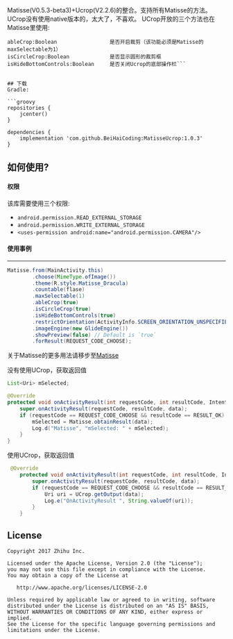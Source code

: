 Matisse(V0.5.3-beta3)+Ucrop(V2.2.6)的整合。支持所有Matisse的方法。UCrop没有使用native版本的，太大了，不喜欢。
UCrop开放的三个方法也在Matisse里使用:

```
ableCrop:Boolean                 是否开启裁剪（该功能必须是Matisse的maxSelectable为1）
isCircleCrop:Boolean             是否显示圆形的裁剪框
isHideBottomControls:Boolean     是否关闭Ucrop的底部操作栏```


## 下载
Gradle:

```groovy
repositories {
    jcenter()
}

dependencies {
    implementation 'com.github.BeiHaiCoding:MatisseUcrop:1.0.3'
}
```


## 如何使用?
#### 权限
该库需要使用三个权限:
- `android.permission.READ_EXTERNAL_STORAGE`
- `android.permission.WRITE_EXTERNAL_STORAGE`
- `<uses-permission android:name="android.permission.CAMERA"/>`



#### 使用事例
------


```java
Matisse.from(MainActivity.this)
        .choose(MimeType.ofImage())
        .theme(R.style.Matisse_Dracula)
        .countable(flase)
        .maxSelectable(1)
        .ableCrop(true)
        .isCircleCrop(true)
        .isHideBottomControls(true)
        .restrictOrientation(ActivityInfo.SCREEN_ORIENTATION_UNSPECIFIED)
        .imageEngine(new GlideEngine())
        .showPreview(false) // Default is `true`
        .forResult(REQUEST_CODE_CHOOSE);
```

关于Matisse的更多用法请移步至[Matisse](https://github.com/zhihu/Matisse)

 
没有使用UCrop，获取返回值
```java
List<Uri> mSelected;

@Override
protected void onActivityResult(int requestCode, int resultCode, Intent data) {
    super.onActivityResult(requestCode, resultCode, data);
    if (requestCode == REQUEST_CODE_CHOOSE && resultCode == RESULT_OK) {
        mSelected = Matisse.obtainResult(data);
        Log.d("Matisse", "mSelected: " + mSelected);
    }
}
```

使用UCrop，获取返回值
```java
 @Override
    protected void onActivityResult(int requestCode, int resultCode, Intent data) {
        super.onActivityResult(requestCode, resultCode, data);
        if (requestCode == REQUEST_CODE_CHOOSE && resultCode == RESULT_OK) {
            Uri uri = UCrop.getOutput(data);
            Log.e("OnActivityResult ", String.valueOf(uri));
        }
    }
```


## License

    Copyright 2017 Zhihu Inc.

    Licensed under the Apache License, Version 2.0 (the "License");
    you may not use this file except in compliance with the License.
    You may obtain a copy of the License at

       http://www.apache.org/licenses/LICENSE-2.0

    Unless required by applicable law or agreed to in writing, software
    distributed under the License is distributed on an "AS IS" BASIS,
    WITHOUT WARRANTIES OR CONDITIONS OF ANY KIND, either express or implied.
    See the License for the specific language governing permissions and
    limitations under the License.


